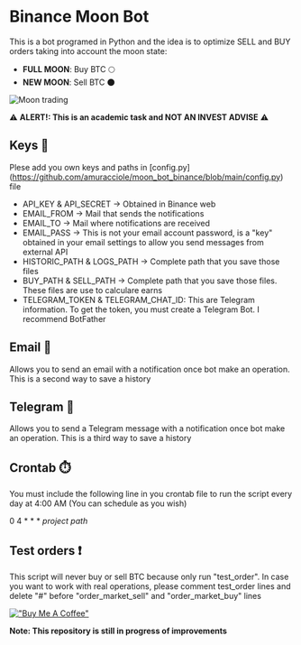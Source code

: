 # Binance Moon Bot
This is a bot programed in Python and the idea is to optimize SELL and BUY orders taking into account the moon state:
- **FULL MOON**: Buy BTC :full_moon:
- **NEW MOON**: Sell BTC :new_moon:

![Moon trading](https://github.com/amuracciole/moon_bot_binance/blob/main/picture.png)

:warning: **ALERT!: This is an academic task and NOT AN INVEST ADVISE** :warning:

## Keys :key:
Plese add you own keys and paths in [config.py] (https://github.com/amuracciole/moon_bot_binance/blob/main/config.py) file
- API_KEY & API_SECRET -> Obtained in Binance web
- EMAIL_FROM -> Mail that sends the notifications
- EMAIL_TO -> Mail where notifications are received
- EMAIL_PASS -> This is not your email account password, is a "key" obtained in your email settings to allow you send messages from external API
- HISTORIC_PATH & LOGS_PATH -> Complete path that you save those files
- BUY_PATH & SELL_PATH -> Complete path that you save those files. These files are use to calculare earns
- TELEGRAM_TOKEN & TELEGRAM_CHAT_ID: This are Telegram information. To get the token, you must create a Telegram Bot. I recommend BotFather

## Email :email:
Allows you to send an email with a notification once bot make an operation. This is a second way to save a history

## Telegram :iphone:
Allows you to send a Telegram message with a notification once bot make an operation. This is a third way to save a history

## Crontab :stopwatch:
You must include the following line in you crontab file to run the script every day at 4:00 AM (You can schedule as you wish)

0 4 * * * *project path*

## Test orders :exclamation:
This script will never buy or sell BTC because only run "test_order". In case you want to work with real operations, please comment test_order lines and delete "#" before "order_market_sell" and "order_market_buy" lines

[!["Buy Me A Coffee"](https://www.buymeacoffee.com/assets/img/custom_images/orange_img.png)](https://www.buymeacoffee.com/amuracciole)

**Note: This repository is still in progress of improvements**